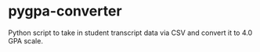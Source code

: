 # pygpa-converter
Python script to take in student transcript data via CSV and convert it to 4.0 GPA scale. 
